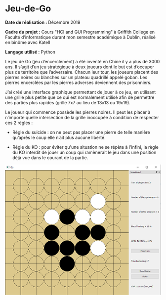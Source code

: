 # Jeu-de-Go

**Date de réalisation :** Décembre 2019

**Cadre du projet :** Cours "HCI and GUI Programming" à Griffith College en Faculté d’informatique durant mon semestre académique à Dublin, réalisé en binôme avec Katell

**Langage utilisé :** Python

Le jeu de Go (jeu d’encerclement) a été inventé en Chine il y a plus de 3000 ans.
Il s’agit d’un jeu stratégique à deux joueurs dont le but est d’occuper plus de territoire que l’adversaire.  Chacun leur tour, les joueurs placent des pierres noires ou blanches sur un plateau quadrillé appelé goban. Les pierres encerclées par les pierres adverses deviennent des prisonniers.

J’ai créé une interface graphique permettant de jouer à ce jeu, en utilisant une grille plus petite que ce qui est normalement utilisé afin de permettre des parties plus rapides (grille 7x7 au lieu de 13x13 ou 19x19).

Le joueur qui commence possède les pierres noires. Il peut les placer à n’importe quelle intersection de la grille inoccupée à condition de respecter ces 2 règles :

-	Règle du suicide : on ne peut pas placer une pierre de telle manière qu’après le coup elle n’ait plus aucune liberté.

-	Règle du KO : pour éviter qu'une situation ne se répète à l'infini, la règle du KO interdit de jouer un coup qui ramènerait le jeu dans une position déjà vue dans le courant de la partie.

<p align="center">
  <kbd><img src="./images/Demo.png" width="700"></kbd>
</p>
